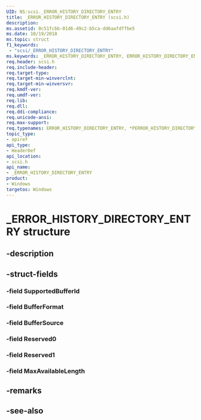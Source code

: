 ```yaml
---
UID: NS:scsi._ERROR_HISTORY_DIRECTORY_ENTRY
title: _ERROR_HISTORY_DIRECTORY_ENTRY (scsi.h)
description: 
ms.assetid: 0c51fcbb-01d6-49c2-b5ca-dd6aafdffbe5
ms.date: 10/19/2018
ms.topic: struct
f1_keywords:
 - "scsi/_ERROR_HISTORY_DIRECTORY_ENTRY"
ms.keywords: _ERROR_HISTORY_DIRECTORY_ENTRY, ERROR_HISTORY_DIRECTORY_ENTRY, *PERROR_HISTORY_DIRECTORY_ENTRY, 
req.header: scsi.h
req.include-header:
req.target-type:
req.target-min-winverclnt:
req.target-min-winversvr:
req.kmdf-ver:
req.umdf-ver:
req.lib:
req.dll:
req.ddi-compliance:
req.unicode-ansi:
req.max-support:
req.typenames: ERROR_HISTORY_DIRECTORY_ENTRY, *PERROR_HISTORY_DIRECTORY_ENTRY
topic_type: 
- apiref
api_type: 
- HeaderDef
api_location: 
- scsi.h
api_name: 
- _ERROR_HISTORY_DIRECTORY_ENTRY
product:
- Windows
targetos: Windows
---
```


# _ERROR_HISTORY_DIRECTORY_ENTRY structure

## -description


## -struct-fields

### -field SupportedBufferId
 
### -field BufferFormat
 
### -field BufferSource
 
### -field Reserved0
 
### -field Reserved1
 
### -field MaxAvailableLength
 

## -remarks

## -see-also
